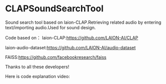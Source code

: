 # CLAPSoundSearchTool
Sound search tool based on laion-CLAP.Retrieving related audio by entering text/importing audio.Used for sound design.

Code based on：
laion-CLAP:https://github.com/LAION-AI/CLAP

laion-audio-dataset:https://github.com/LAION-AI/audio-dataset

FAISS:https://github.com/facebookresearch/faiss

Thanks to all these developers!

Here is code explanation video:
